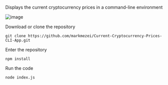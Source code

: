 Displays the current cryptocurrency prices in a command-line environment

![image](https://user-images.githubusercontent.com/94128834/216847026-c64482a0-0b02-4c69-8e11-0d26270fa1c8.png)

Download or clone the repository
```
git clone https://github.com/markmezei/Current-Cryptocurrency-Prices-CLI-App.git
```

Enter the repository
```
npm install
```

Run the code
```
node index.js
```
